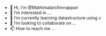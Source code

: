 - 👋 Hi, I’m @Mathimalarchinnappan
- 👀 I’m interested in ...
- 🌱 I’m currently learning datastructure using c
- 💞️ I’m looking to collaborate on ...
- 📫 How to reach me ...

<!---
Mathimalarchinnappan/Mathimalarchinnappan is a ✨ special ✨ repository because its `README.md` (this file) appears on your GitHub profile.
You can click the Preview link to take a look at your changes.
--->
